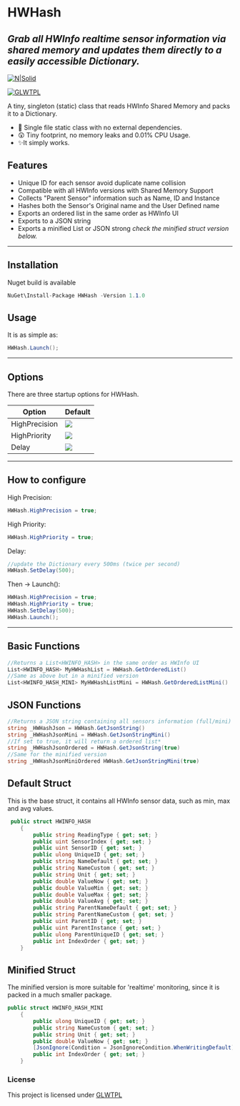 
# HWHash
## _Grab all HWInfo realtime sensor information via shared memory and updates them directly to a easily accessible Dictionary._
[![N|Solid](https://i.imgur.com/EyqeszJ.png)](https://divinelain.com)

[![GLWTPL](https://img.shields.io/badge/GLWT-Public_License-red.svg)](https://github.com/me-shaon/GLWTPL)



A tiny, singleton (static) class that reads HWInfo Shared Memory and packs it to a Dictionary.

- 🦄 Single file static class with no external dependencies.
- 😲 Tiny footprint, no memory leaks and 0.01% CPU Usage.
- ✨It simply works.

## Features

- Unique ID for each sensor avoid duplicate name collision
- Compatible with all HWInfo versions with Shared Memory Support
- Collects "Parent Sensor" information such as Name, ID and Instance
- Hashes both the Sensor's Original name and the User Defined name
- Exports an ordered list in the same order as HWInfo UI
- Exports to a JSON string
- Exports a minified List or JSON strong
*check the minified struct version below.*
---
Installation
---
Nuget build is available
```c#
NuGet\Install-Package HWHash -Version 1.1.0
```

Usage
---

It is as simple as:
```c#
HWHash.Launch();
```
---
Options
---
There are three startup options for HWHash.

| Option | Default |
| ------ | ------ |
| HighPrecision | ![](https://img.shields.io/static/v1?label=&message=false&color=ff7da8)  |
| HighPriority | ![](https://img.shields.io/static/v1?label=&message=false&color=ff7da8) |
| Delay | ![](https://img.shields.io/static/v1?label=&message=1000ms&color=b0a2f9) |

---
How to configure
---

High Precision:
```c#
HWHash.HighPrecision = true;
```
High Priority:
```c#
HWHash.HighPriority = true;
```

Delay:
```c#
//update the Dictionary every 500ms (twice per second)
HWHash.SetDelay(500);
```

Then -> Launch():
```c#
HWHash.HighPrecision = true;
HWHash.HighPriority = true;
HWHash.SetDelay(500);
HWHash.Launch();
```
---
Basic Functions
---
```c#
//Returns a List<HWINFO_HASH> in the same order as HWInfo UI
List<HWINFO_HASH> MyHWHashList = HWHash.GetOrderedList()
//Same as above but in a minified version
List<HWINFO_HASH_MINI> MyHWHashListMini = HWHash.GetOrderedListMini()
```
JSON Functions
---
```c#
//Returns a JSON string containing all sensors information (full/mini)
string _HWHashJson = HWHash.GetJsonString()
string _HWHashJsonMini = HWHash.GetJsonStringMini()
//If set to true, it will return a ordered list*
string _HWHashJsonOrdered = HWHash.GetJsonString(true)
//Same for the minified version
string _HWHashJsonMiniOrdered HWHash.GetJsonStringMini(true)
```
Default Struct
---
This is the base struct, it contains all HWInfo sensor data, such as min, max and avg values.
```c#
 public struct HWINFO_HASH
    {
        public string ReadingType { get; set; }
        public uint SensorIndex { get; set; }
        public uint SensorID { get; set; }
        public ulong UniqueID { get; set; }
        public string NameDefault { get; set; }
        public string NameCustom { get; set; }
        public string Unit { get; set; }
        public double ValueNow { get; set; }
        public double ValueMin { get; set; }
        public double ValueMax { get; set; }
        public double ValueAvg { get; set; }
        public string ParentNameDefault { get; set; }
        public string ParentNameCustom { get; set; }
        public uint ParentID { get; set; }
        public uint ParentInstance { get; set; }
        public ulong ParentUniqueID { get; set; }
        public int IndexOrder { get; set; }
    }
```
Minified Struct
---
The minified version is more suitable for 'realtime' monitoring, since it is packed in a much smaller package.
```c#
public struct HWINFO_HASH_MINI
    {
        public ulong UniqueID { get; set; }
        public string NameCustom { get; set; }
        public string Unit { get; set; }
        public double ValueNow { get; set; }
        [JsonIgnore(Condition = JsonIgnoreCondition.WhenWritingDefault)]
        public int IndexOrder { get; set; }
    }
```

### License
This project is licensed under [GLWTPL](./LICENSE)